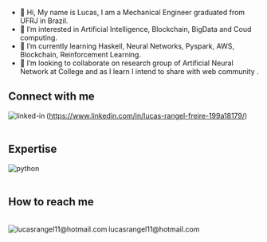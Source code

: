 - 👋 Hi, My name is Lucas, I am a Mechanical Engineer graduated from UFRJ in Brazil.
- 👀 I’m interested in Artificial Intelligence, Blockchain, BigData and Coud computing.
- 🌱 I’m currently learning Haskell, Neural Networks, Pyspark, AWS, Blockchain, Reinforcement Learning.
- 💞️ I’m looking to collaborate on research group of Artificial Neural Network at College and as I learn I intend to share with web community .

## Connect with me
<img align="left" alt="linked-in" src="https://img.shields.io/badge/linkedin-%230077B5.svg?&style=for-the-badge&logo=linkedin&logoColor=white" />(https://www.linkedin.com/in/lucas-rangel-freire-199a18179/)
<br>
<br>
## Expertise
<img align="left" alt="python" src="https://img.shields.io/badge/Python-3776AB?style=for-the-badge&logo=python&logoColor=white" />
<!---<img align="left" alt="aws" src="https://img.shields.io/badge/Amazon%20AWS-%23232F3E?logo=amazon-aws&logoColor=white&style=for-the-badge" />--->
<!---<img align="left" alt="flask" src="https://img.shields.io/badge/Flask-000000?style=for-the-badge&logo=flask&logoColor=white" />--->

<br>
<br>

## How to reach me 
<br>
<img align="left" alt="lucasrangel11@hotmail.com" src="https://img.shields.io/badge/Microsoft_Outlook-0078D4?style=for-the-badge&logo=microsoft-outlook&logoColor=white" />
lucasrangel11@hotmail.com
<!---
LucasR-Freire/LucasR-Freire is a ✨ special ✨ repository because its `README.md` (this file) appears on your GitHub profile.
You can click the Preview link to take a look at your changes.
--->

